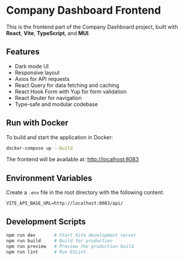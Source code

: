 # Company Dashboard Frontend

This is the frontend part of the Company Dashboard project, built with **React**, **Vite**, **TypeScript**, and **MUI**.

## Features

- Dark mode UI
- Responsive layout
- Axios for API requests
- React Query for data fetching and caching
- React Hook Form with Yup for form validation
- React Router for navigation
- Type-safe and modular codebase

## Run with Docker

To build and start the application in Docker:

```bash
docker-compose up --build
```

The frontend will be available at: [http://localhost:8083](http://localhost:8083)

## Environment Variables

Create a `.env` file in the root directory with the following content:

```
VITE_API_BASE_URL=http://localhost:8083/api/
```

## Development Scripts

```bash
npm run dev       # Start Vite development server
npm run build     # Build for production
npm run preview   # Preview the production build
npm run lint      # Run ESLint
```
